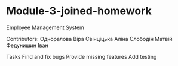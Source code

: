 # Module-3-joined-homework
Employee Management System

Contributors:
Одноралова Віра
Свінціцька Аліна
Слободін Матвій
Федунишин Іван

Tasks
Find and fix bugs
Provide missing features
Add testing
